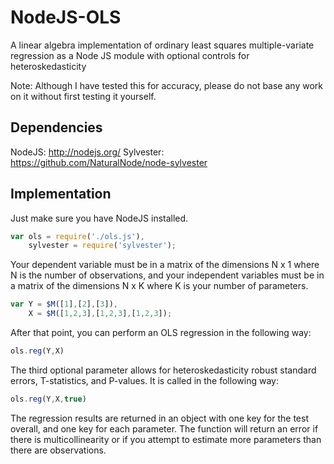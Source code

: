 NodeJS-OLS
=========

A linear algebra implementation of ordinary least squares multiple-variate regression as a Node JS module with optional controls for heteroskedasticity

Note: Although I have tested this for accuracy, please do not base any work on it without first testing it yourself.

## Dependencies

NodeJS: http://nodejs.org/
Sylvester: https://github.com/NaturalNode/node-sylvester

## Implementation

Just make sure you have NodeJS installed.

``` javascript
var ols = require('./ols.js'),
    sylvester = require('sylvester');
```

Your dependent variable must be in a matrix of the dimensions N x 1 where N is the number of observations, and your independent variables must be in a matrix of the dimensions N x K where K is your number of parameters.

``` javascript
var Y = $M([1],[2],[3]),
    X = $M([1,2,3],[1,2,3],[1,2,3]);
```

After that point, you can perform an OLS regression in the following way:

``` javascript
ols.reg(Y,X)
```

The third optional parameter allows for heteroskedasticity robust standard errors, T-statistics, and P-values. It is called in the following way:

``` javascript
ols.reg(Y,X,true)
```

The regression results are returned in an object with one key for the test overall, and one key for each parameter. The function will return an error if there is multicollinearity or if you attempt to estimate more parameters than there are observations.